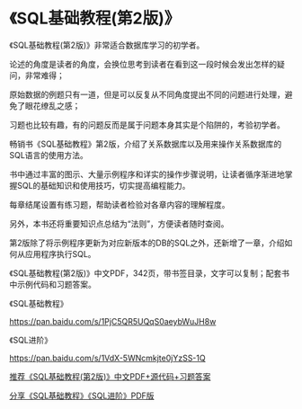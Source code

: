 # 《SQL基础教程(第2版)》

《SQL基础教程(第2版)》非常适合数据库学习的初学者。

论述的角度是读者的角度，会换位思考到读者在看到这一段时候会发出怎样的疑问，非常难得；

原始数据的例题只有一道，但是可以反复从不同角度提出不同的问题进行处理，避免了眼花缭乱之感；

习题也比较有趣，有的问题反而是属于问题本身其实是个陷阱的，考验初学者。

畅销书《SQL基础教程》第2版，介绍了关系数据库以及用来操作关系数据库的SQL语言的使用方法。

书中通过丰富的图示、大量示例程序和详实的操作步骤说明，让读者循序渐进地掌握SQL的基础知识和使用技巧，切实提高编程能力。

每章结尾设置有练习题，帮助读者检验对各章内容的理解程度。

另外，本书还将重要知识点总结为“法则”，方便读者随时查阅。

第2版除了将示例程序更新为对应新版本的DB的SQL之外，还新增了一章，介绍如何从应用程序执行SQL。



《SQL基础教程(第2版)》中文PDF，342页，带书签目录，文字可以复制；配套书中示例代码和习题答案。

《SQL基础教程》

https://pan.baidu.com/s/1PjC5QR5UQqS0aeybWuJH8w



《SQL进阶》

https://pan.baidu.com/s/1VdX-5WNcmkjte0jYzSS-1Q



[推荐《SQL基础教程(第2版)》中文PDF+源代码+习题答案](https://www.bbsmax.com/A/WpdKAAMoJV/)

[分享《SQL基础教程》《SQL进阶》PDF版](https://www.douban.com/group/topic/150418454/)